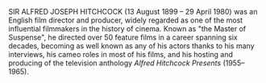 SIR ALFRED JOSEPH HITCHCOCK (13 August 1899 – 29 April 1980) was an English film director and producer, widely regarded as one of the most influential filmmakers in the history of cinema. Known as "the Master of Suspense", he directed over 50 feature films in a career spanning six decades, becoming as well known as any of his actors thanks to his many interviews, his cameo roles in most of his films, and his hosting and producing of the television anthology _Alfred Hitchcock Presents_ (1955–1965).
